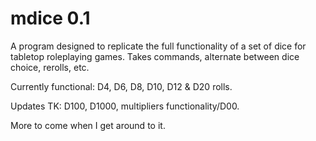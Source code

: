 # mdice 0.1
A program designed to replicate the full functionality of a set of dice for tabletop roleplaying games.
Takes commands, alternate between dice choice, rerolls, etc.

Currently functional: D4, D6, D8, D10, D12 & D20 rolls.

Updates TK: D100, D1000, multipliers functionality/D00.

More to come when I get around to it.

